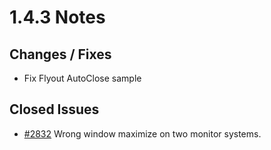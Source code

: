 # 1.4.3 Notes

## Changes / Fixes

- Fix Flyout AutoClose sample

## Closed Issues

- [#2832](https://github.com/MahApps/MahApps.Metro/issues/2832) Wrong window maximize on two monitor systems.
